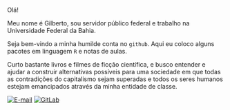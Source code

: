 Olá!

Meu nome é Gilberto, sou servidor público federal e trabalho na Universidade Federal da Bahia.

Seja bem-vindo a minha humilde conta no `github`. Aqui eu coloco alguns pacotes em linguagem `R` e notas de aulas.

Curto bastante livros e filmes de ficção científica, e  busco entender e ajudar a construir alternativas possíveis para uma sociedade em que todas as contradições do capitalismo sejam superadas e todos os seres humanos estejam emancipados através da minha entidade de classe.

[![E-mail](https://img.shields.io/badge/-E--mail-blue)](mailto:sassi.pereira.gilberto@gmail.com)
[![GitLab](https://img.shields.io/badge/-GitLab-orange)](https://gitlab.com/gilberto-sassi)

